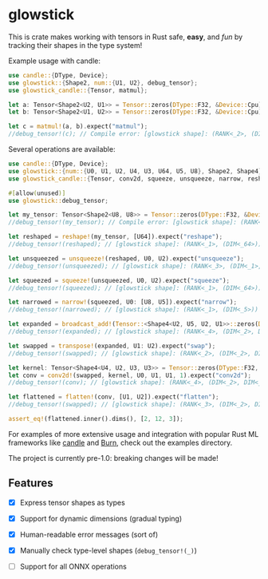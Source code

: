 # glowstick

This is crate makes working with tensors in Rust safe, **easy**, and _fun_ by tracking their shapes in the type system!

Example usage with candle:

```rust
use candle::{DType, Device};  
use glowstick::{Shape2, num::{U1, U2}, debug_tensor};
use glowstick_candle::{Tensor, matmul};

let a: Tensor<Shape2<U2, U1>> = Tensor::zeros(DType::F32, &Device::Cpu).expect("tensor A");
let b: Tensor<Shape2<U1, U2>> = Tensor::zeros(DType::F32, &Device::Cpu).expect("tensor B");

let c = matmul!(a, b).expect("matmul");
//debug_tensor!(c); // Compile error: [glowstick shape]: (RANK<_2>, (DIM<_2>, DIM<_2>))
```

Several operations are available:

```rust
use candle::{DType, Device};  
use glowstick::{num::{U0, U1, U2, U4, U3, U64, U5, U8}, Shape2, Shape4};
use glowstick_candle::{Tensor, conv2d, squeeze, unsqueeze, narrow, reshape, transpose, flatten, broadcast_add};

#[allow(unused)]
use glowstick::debug_tensor;

let my_tensor: Tensor<Shape2<U8, U8>> = Tensor::zeros(DType::F32, &Device::Cpu).expect("tensor");
//debug_tensor!(my_tensor); // Compile error: [glowstick shape]: (RANK<_2>, (DIM<_8>, DIM<_8>))

let reshaped = reshape!(my_tensor, [U64]).expect("reshape"); 
//debug_tensor!(reshaped); // [glowstick shape]: (RANK<_1>, (DIM<_64>))

let unsqueezed = unsqueeze!(reshaped, U0, U2).expect("unsqueeze");
//debug_tensor!(unsqueezed); // [glowstick shape]: (RANK<_3>, (DIM<_1>, DIM<_64>, DIM<_1>))

let squeezed = squeeze!(unsqueezed, U0, U2).expect("squeeze");
//debug_tensor!(squeezed); // [glowstick shape]: (RANK<_1>, (DIM<_64>))

let narrowed = narrow!(squeezed, U0: [U8, U5]).expect("narrow");
//debug_tensor!(narrowed); // [glowstick shape]: (RANK<_1>, (DIM<_5>))

let expanded = broadcast_add!(Tensor::<Shape4<U2, U5, U2, U1>>::zeros(DType::F32, &Device::Cpu).unwrap(), narrowed).expect("add");
//debug_tensor!(expanded); // [glowstick shape]: (RANK<_4>, (DIM<_2>, DIM<_5>, DIM<_2>, DIM<_5>))

let swapped = transpose!(expanded, U1: U2).expect("swap");
//debug_tensor!(swapped); // [glowstick shape]: (RANK<_2>, (DIM<_2>, DIM<_5>, DIM<_5>))

let kernel: Tensor<Shape4<U4, U2, U3, U3>> = Tensor::zeros(DType::F32, &Device::Cpu).expect("kernel");
let conv = conv2d!(swapped, kernel, U0, U1, U1, 1).expect("conv2d");
//debug_tensor!(conv); // [glowstick shape]: (RANK<_4>, (DIM<_2>, DIM<_4>, DIM<_3>, DIM<_3>))

let flattened = flatten!(conv, [U1, U2]).expect("flatten");
//debug_tensor!(swapped); // [glowstick shape]: (RANK<_3>, (DIM<_2>, DIM<_12>, DIM<_3>))

assert_eq!(flattened.inner().dims(), [2, 12, 3]);
```

For examples of more extensive usage and integration with popular Rust ML frameworks like [candle](https://github.com/huggingface/candle) and [Burn](https://github.com/tracel-ai/burn), check out the examples directory.

The project is currently pre-1.0: breaking changes will be made!

## Features

- [x] Express tensor shapes as types
- [x] Support for dynamic dimensions (gradual typing)
- [x] Human-readable error messages (sort of)
- [x] Manually check type-level shapes (`debug_tensor!(_)`)
- [ ] Support for all ONNX operations

